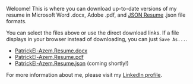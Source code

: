 Welcome! This is where you can download up-to-date versions of my resume in Microsoft Word .docx, Adobe .pdf, and [JSON Resume](https://jsonresume.org) .json file formats.

You can select the files above or use the direct download links. If a file displays in your browser instead of downloading, you can just `Save As...`.

- [PatrickEl-Azem.Resume.docx](https://github.com/plzm/resume/raw/main/PatrickEl-Azem.Resume.docx)
- [PatrickEl-Azem.Resume.pdf](https://github.com/plzm/resume/raw/main/PatrickEl-Azem.Resume.pdf)
- [PatrickEl-Azem.Resume.json](https://github.com/plzm/resume/raw/main/PatrickEl-Azem.Resume.json) (coming shortly!)

For more information about me, please visit my [LinkedIn profile](https://www.linkedin.com/in/pelazem/).
